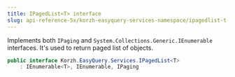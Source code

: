 ```yaml
---
title: IPagedList<T> interface
slug: api-reference-5x/korzh-easyquery-services-namespace/ipagedlist-t--interface
---
```



Implements both `IPaging` and `System.Collections.Generic.IEnumerable` interfaces.  It's used to return paged list of objects.
```csharp
public interface Korzh.EasyQuery.Services.IPagedList<T>
    : IEnumerable<T>, IEnumerable, IPaging

```